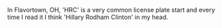 In Flavortown, OH, 'HRC' is a very common license plate start and every time I read it I think 'Hillary Rodham Clinton' in my head.

